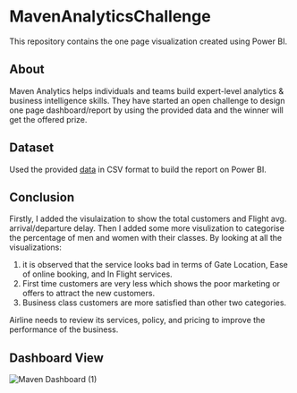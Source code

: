 # MavenAnalyticsChallenge
This repository contains the one page visualization created using Power BI.

## About
Maven Analytics helps individuals and teams build expert-level analytics & business intelligence skills. They have started an open challenge to design one page dashboard/report by using the provided data and the winner will get the offered prize.

## Dataset
Used the provided [data][1]  in CSV format to build the report on Power BI.

## Conclusion
Firstly, I added the visulaization to show the total customers and Flight avg. arrival/departure delay. Then I added some more visulization to categorise the percentage of men and women with their classes. 
By looking at all the visualizations:
1. it is observed that the service looks bad in terms of Gate Location, Ease of online booking, and In Flight services.
2. First time customers are very less which shows the poor marketing or offers to attract the new customers.
3. Business class customers are more satisfied than other two categories.

Airline needs to review its services, policy, and pricing to improve the performance of the business.

## Dashboard View

[1]: https://www.mavenanalytics.io/data-playground  "Data"
![Maven Dashboard (1)](https://user-images.githubusercontent.com/105152670/170930659-d1d96f35-7ef9-4d40-aa65-3713bb9211a7.jpg)
